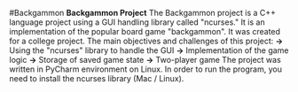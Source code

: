 #Backgammon
**Backgammon Project**
The Backgammon project is a C++ language project using a GUI handling library called "ncurses." It is an implementation of the popular board game "backgammon". It was created for a college project. The main objectives and challenges of this project:
  **->** Using the "ncurses" library to handle the GUI 
  **->** Implementation of the game logic
  **->** Storage of saved game state
  **->** Two-player game
The project was written in PyCharm environment on Linux. In order to run the program, you need to install the ncurses library (Mac / Linux). 
